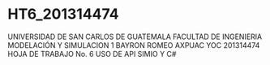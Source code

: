 # HT6_201314474
UNIVERSIDAD DE SAN CARLOS DE GUATEMALA
FACULTAD DE INGENIERIA
MODELACIÓN Y SIMULACION 1
BAYRON ROMEO AXPUAC YOC
201314474
HOJA DE TRABAJO No. 6
USO DE API SIMIO Y C#
